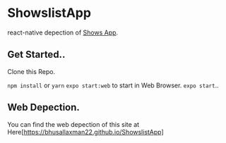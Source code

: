 # ShowslistApp
react-native depection of <a href='https://bhusallaxman22.github.io/Shows'>Shows App</a>.

## Get Started..
Clone this Repo.

`npm install` or `yarn`
`expo start:web` to start in Web Browser.
`expo start`..

## Web Depection.
You can find the web depection of this site at Here[https://bhusallaxman22.github.io/ShowslistApp]
